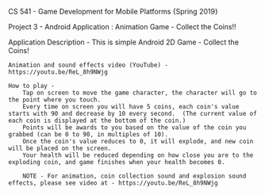CS 541 - Game Development for Mobile Platforms {Spring 2019}

Project 3 - Android Application  : Animation Game - Collect the Coins!!


Application Description -	This is simple Android 2D Game - Collect the Coins!

	Animation and sound effects video (YouTube) - https://youtu.be/ReL_8h9NWjg	

	How to play - 
		Tap on screen to move the game character, the character will go to the point where you touch.
		Every time on screen you will have 5 coins, each coin's value starts with 90 and decrease by 10 every second.  (The current value of each coin is displayed at the bottom of the coin.)
		Points will be awards to you based on the value of the coin you grabbed (can be 0 to 90, in multiples of 10).
		Once the coin's value reduces to 0, it will explode, and new coin will be placed on the screen.
		Your health will be reduced depending on how close you are to the exploding coin, and game finishes when your health becomes 0.
		
		NOTE - For animation, coin collection sound and explosion sound effects, please see video at - https://youtu.be/ReL_8h9NWjg
		